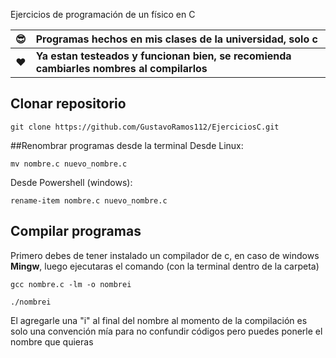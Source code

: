 Ejercicios de programación de un físico en C


😎 | **Programas hechos en mis clases de la universidad, solo c**
:---: | :---
 ❤ | **Ya estan testeados y funcionan bien, se recomienda cambiarles nombres al compilarlos**

## Clonar repositorio

```
git clone https://github.com/GustavoRamos112/EjerciciosC.git
```

##Renombrar programas desde la terminal
Desde Linux:
```
mv nombre.c nuevo_nombre.c

```
Desde Powershell (windows):
```
rename-item nombre.c nuevo_nombre.c
```

## Compilar programas

Primero debes de tener instalado un compilador de c, en caso de windows **Mingw**, luego ejecutaras el comando (con la terminal dentro de la carpeta)
```
gcc nombre.c -lm -o nombrei

./nombrei

```
El agregarle una "i" al final del nombre al momento de la compilación es solo una convención mía para no confundir códigos pero puedes ponerle el nombre que quieras
